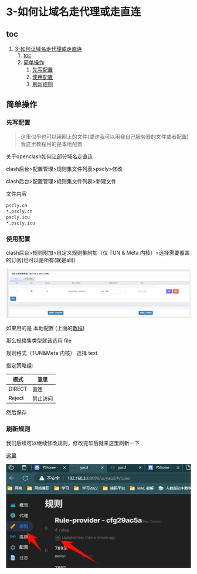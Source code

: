 # 3-如何让域名走代理或走直连

## toc

1. [3-如何让域名走代理或走直连](#3-如何让域名走代理或走直连)
    1. [toc](#toc)
    2. [简单操作](#简单操作)
        1. [先写配置](#先写配置)
        2. [使用配置](#使用配置)
        3. [刷新规则](#刷新规则)

## 简单操作

### 先写配置

> 这里似乎也可以用网上的文件(或许我可以用我自己服务器的文件或者配置)
> 我这里教程用的是本地配置

关于openclash如何让部分域名走直连

clash后台>配置管理>规则集文件列表>pscly>修改

clash后台>配置管理>规则集文件列表>新建文件

文件内容
```text
pscly.cn
*.pscly.cn
pscly.icu
*.pscly.icu

```

### 使用配置

clash后台>规则附加>自定义规则集附加（仅 TUN & Meta 内核）>选择需要覆盖的订阅(也可以是所有(就是all))

![alt text](md_datas/-123_3-如何让域名走代理或走直连.png)

如果用的是 本地配置 (上面的[教程](#先写配置))

那么规格集类型就该选用 file

规则格式（TUN&Meta 内核） 选择 text

指定策略组:  

| 模式   | 意思 |
| ------ | ---- |
| DIRECT | 直连 |
| Reject | 禁止访问 |

然后保存

### 刷新规则 

我们后续可以继续修改规则，修改完毕后就来这里刷新一下

[这里](http://192.168.3.1:9090/ui/yacd/#/rules)

![alt text](md_datas/-123_3-如何让域名走代理或走直连-1.png)

<CommentService/>
